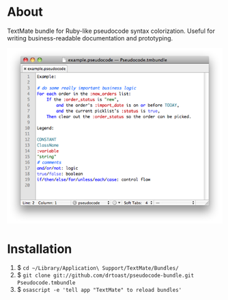 # About

TextMate bundle for Ruby-like pseudocode syntax colorization.  Useful for writing business-readable documentation and prototyping.

![screenshot](https://github.com/drtoast/pseudocode-bundle/raw/master/example.png)

# Installation

1. $ `cd ~/Library/Application\ Support/TextMate/Bundles/`
2. $ `git clone git://github.com/drtoast/pseudocode-bundle.git Pseudocode.tmbundle`
3. $ `osascript -e 'tell app "TextMate" to reload bundles'`

